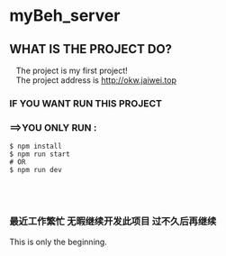 # myBeh_server

## WHAT IS THE PROJECT DO? 
&nbsp;&nbsp; The project is my first project! <br>
&nbsp;&nbsp; The project address is http://okw.jaiwei.top 

### IF YOU WANT RUN THIS PROJECT
### ==>YOU ONLY RUN :
	$ npm install
	$ npm run start
	# OR
	$ npm run dev
<br>
<br>

### 最近工作繁忙 无暇继续开发此项目 过不久后再继续

This is only the beginning.
